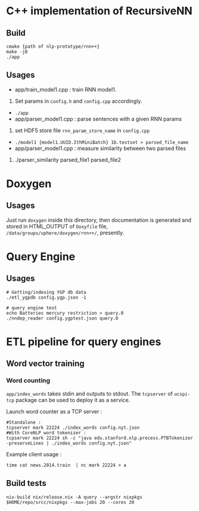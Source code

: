# C++ implementation of RecursiveNN
## Build
```
cmake {path of nlp-prototype/rnn++}
make -j8
./app
```
## Usages
- app/train_model1.cpp : train RNN model1. 
 1. Set params in `config.h` and `config.cpp` accordingly.
 - `./app`
- app/parser_model1.cpp : parse sentences with a given RNN params
 1. set HDF5 store file `rnn_param_store_name` in `config.cpp`
 - `./model1 {model1.UUID.IthMiniBatch} 1b.testset > parsed_file_name`
- app/parser_model1.cpp : measure similarity between two parsed files
 1. ./parser_similarity parsed_file1 parsed_file2

# Doxygen 
## Usages
Just run `doxygen` inside this directory, then documentation is generated and stored in HTML_OUTPUT of `Doxyfile` file, `/data/groups/uphere/doxygen/rnn++/`, presently.

# Query Engine
## Usages
```
# Getting/indexing YGP db data
./etl_ygpdb config.ygp.json -1

# query engine test
echo Batteries mercury restriction > query.0
./nndep_reader config.ygptest.json query.0
```
# ETL pipeline for query engines
## Word vector training
### Word counting
`app/index_words` takes stdin and outputs to stdout. The `tcpserver` of `ucspi-tcp` package can be used to deploy it as a service.

Launch word counter as a TCP server :
```
#Standalone :
tcpserver mark 22224 ./index_words config.nyt.json
#With CoreNLP word tokenizer :
tcpserver mark 22224 sh -c "java edu.stanford.nlp.process.PTBTokenizer -preserveLines | ./index_words config.nyt.json"
```
Example client usage :
```
time cat news.2014.train  | nc mark 22224 > a
```


## Build tests
```
nix-build nix/release.nix -A query --argstr nixpkgs $HOME/repo/srcc/nixpkgs --max-jobs 20 --cores 20
```
